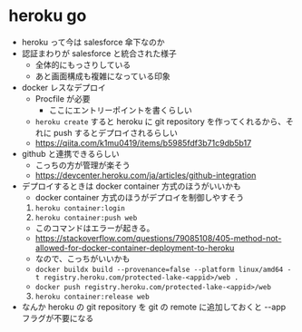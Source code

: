 # heroku go

- heroku って今は salesforce 傘下なのか
- 認証まわりが salesforce と統合された様子
  - 全体的にもっさりしている
  - あと画面構成も複雑になっている印象
- docker レスなデプロイ
  - Procfile が必要
    - ここにエントリーポイントを書くらしい
  - `heroku create` すると heroku に git repository を作ってくれるから、それに push するとデプロイされるらしい
  - https://qiita.com/k1mu0419/items/b5985fdf3b71c9db5b17
- github と連携できるらしい
  - こっちの方が管理が楽そう
  - https://devcenter.heroku.com/ja/articles/github-integration
- デプロイするときは docker container 方式のほうがいいかも
  - docker container 方式のほうがデプロイを制御しやすそう
  1. `heroku container:login`
  2. `heroku container:push web`
    - このコマンドはエラーが起きる。
    - https://stackoverflow.com/questions/79085108/405-method-not-allowed-for-docker-container-deployment-to-heroku
    - なので、こっちがいいかも
    - `docker buildx build --provenance=false --platform linux/amd64 -t registry.heroku.com/protected-lake-<appid>/web .`
    - `docker push registry.heroku.com/protected-lake-<appid>/web`
  3. `heroku container:release web`
- なんか heroku の git repository を git の remote に追加しておくと --app フラグが不要になる
